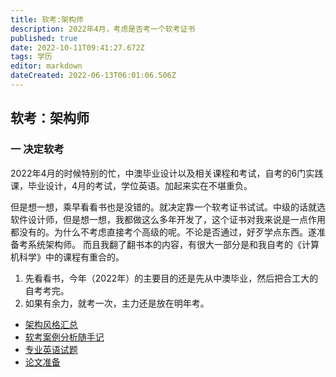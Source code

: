 ```yaml
---
title: 软考:架构师
description: 2022年4月，考虑是否考一个软考证书
published: true
date: 2022-10-11T09:41:27.672Z
tags: 学历
editor: markdown
dateCreated: 2022-06-13T06:01:06.506Z
---
```


## 软考：架构师

### 一 决定软考
   2022年4月的时候特别的忙，中澳毕业设计以及相关课程和考试，自考的6门实践课，毕业设计，4月的考试，学位英语。加起来实在不堪重负。
  
  但是想一想，乘早看看书也是没错的。就决定靠一个软考证书试试。中级的话就选软件设计师，但是想一想，我都做这么多年开发了，这个证书对我来说是一点作用都没有的。为什么不考虑直接考个高级的呢。不论是否通过，好歹学点东西。遂准备考系统架构师。
   而且我翻了翻书本的内容，有很大一部分是和我自考的《计算机科学》中的课程有重合的。
   
1.  先看看书，今年（2022年）的主要目的还是先从中澳毕业，然后把合工大的自考考完。
2. 如果有余力，就考一次，主力还是放在明年考。
  

- [架构风格汇总](/education/software-exam/architecture-style-summary)
- [软考案例分析随手记](/education/software-exam/case-analysis-notes)
- [专业英语试题](/education/software-exam/eglish)
- [论文准备](/education/software-exam/thesis-preparation)
